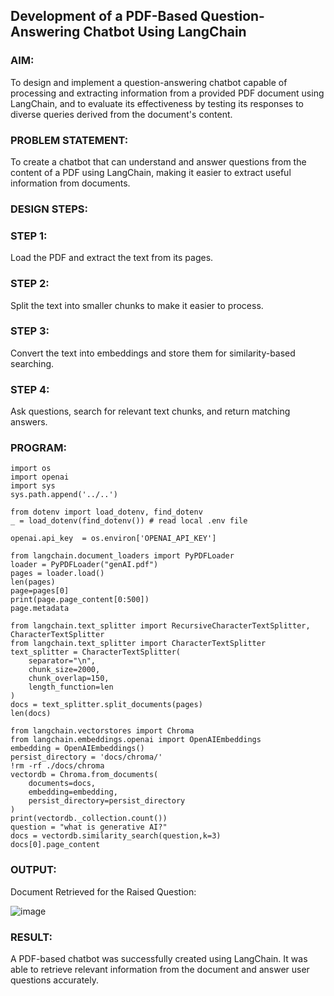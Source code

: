 ## Development of a PDF-Based Question-Answering Chatbot Using LangChain

### AIM:
To design and implement a question-answering chatbot capable of processing and extracting information from a provided PDF document using LangChain, and to evaluate its effectiveness by testing its responses to diverse queries derived from the document's content.

### PROBLEM STATEMENT:
To create a chatbot that can understand and answer questions from the content of a PDF using LangChain, making it easier to extract useful information from documents.

### DESIGN STEPS:
### STEP 1:
Load the PDF and extract the text from its pages.

### STEP 2:
Split the text into smaller chunks to make it easier to process.

### STEP 3:
Convert the text into embeddings and store them for similarity-based searching.

### STEP 4:
Ask questions, search for relevant text chunks, and return matching answers.

### PROGRAM:
```
import os
import openai
import sys
sys.path.append('../..')

from dotenv import load_dotenv, find_dotenv
_ = load_dotenv(find_dotenv()) # read local .env file

openai.api_key  = os.environ['OPENAI_API_KEY']

from langchain.document_loaders import PyPDFLoader
loader = PyPDFLoader("genAI.pdf")
pages = loader.load()
len(pages)
page=pages[0]
print(page.page_content[0:500])
page.metadata

from langchain.text_splitter import RecursiveCharacterTextSplitter, CharacterTextSplitter
from langchain.text_splitter import CharacterTextSplitter
text_splitter = CharacterTextSplitter(
    separator="\n",
    chunk_size=2000,
    chunk_overlap=150,
    length_function=len
)
docs = text_splitter.split_documents(pages)
len(docs)

from langchain.vectorstores import Chroma
from langchain.embeddings.openai import OpenAIEmbeddings
embedding = OpenAIEmbeddings()
persist_directory = 'docs/chroma/'
!rm -rf ./docs/chroma
vectordb = Chroma.from_documents(
    documents=docs,
    embedding=embedding,
    persist_directory=persist_directory
)
print(vectordb._collection.count())
question = "what is generative AI?"
docs = vectordb.similarity_search(question,k=3)
docs[0].page_content

```
### OUTPUT:

Document Retrieved for the Raised Question:

![image](https://github.com/user-attachments/assets/d903409f-ae99-4833-9f13-c5701848c2b4)

### RESULT:
A PDF-based chatbot was successfully created using LangChain. It was able to retrieve relevant information from the document and answer user questions accurately.
                
